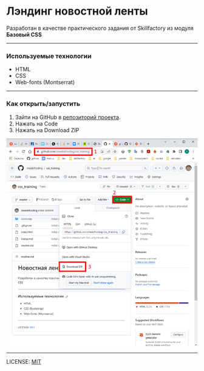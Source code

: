 # Лэндинг новостной ленты

Разработан в качестве практического задания от Skillfactory из модуля **Базовый CSS**

---

### Используемые технологии

* HTML
* CSS
* Web-fonts (Montserrat)

---

### Как открыть/запустить

1. Зайти на GitHub в [репозиторий проекта](https://github.com/creedofcoding/css_training).
2. Нажать на Code
3. Нажать на Download ZIP

![загрузка_файлов](assets/img/image.png)

---

LICENSE: [MIT](./license.md)